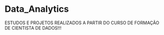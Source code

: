 # Data_Analytics

ESTUDOS E PROJETOS REALIZADOS A PARTIR DO CURSO DE FORMAÇÃO DE CIENTISTA DE DADOS!!!
